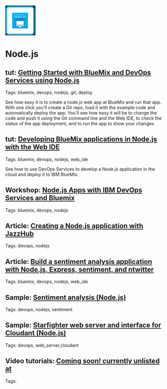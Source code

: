 ![node.js image](images/nodejs.gif)


# Node.js  
  
## tut: [Getting Started with BlueMix and DevOps Services using Node.js](/tutorials/jazzeditor)
Tags: bluemix, devops, nodejs, git, deploy

See how easy it is to create a node.js web app at BlueMix and run that app. 
With one click you'll create a Git repo, 
load it with the example code and automatically deploy 
the app. You'll see how easy it will be to change 
the code and push it using the Git command line and the 
Web IDE, to check the status of the app deployment, and 
to run the app to show your changes.


## tut: [Developing BlueMix applications in Node.js with the Web IDE](/tutorials/jazzweb)
Tags: bluemix, devops, nodejs, web_ide

See how to use DevOps Services to develop a Node.js application 
in the cloud and deploy it to IBM BlueMix.

##    Workshop: [Node.js Apps with IBM DevOps Services and Bluemix](https://coltrane-new.rtp.raleigh.ibm.com:3000/tutorials/jazzweb)
Tags: bluemix, devops, nodejs

##   Article: [Creating a Node.js application with JazzHub](http://www.ibm.com/developerworks/community/blogs/jlmarechaux/entry/creating_a_node_js_application_with_jazzhub?lang=en)
Tags: devops, nodejs

##  Article: [Build a sentiment analysis application with Node.js, Express, sentiment, and ntwitter](http://www.ibm.com/developerworks/library/wa-nodejs-app/)
Tags: bluemix, devops, nodejs, web_ide

##    Sample: [Sentiment analysis (Node.js)](http://hub.jazz.net/project/Scott/Sentiment%20Analysis/overview)
Tags:  devops, nodejs, sentiment

##    Sample: [Starfighter web server and interface for Cloudant (Node.js)](http://hub.jazz.net/project/bryancboyd/Starfighter/overview)
Tags: devops, web_server,cloudant

##   Video tutorials: [Coming soon! currently unlisted at ]()
Tags: 